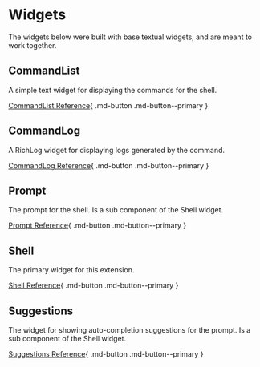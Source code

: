 # Widgets

The widgets below were built with base textual widgets, and are meant to work together.

## CommandList
A simple text widget for displaying the commands for the shell.

[CommandList Reference](command_list.md){ .md-button .md-button--primary }


## CommandLog
A RichLog widget for displaying logs generated by the command. 

[CommandLog Reference](command_log.md){ .md-button .md-button--primary }


## Prompt
The prompt for the shell. Is a sub component of the Shell widget.

[Prompt Reference](prompt.md){ .md-button .md-button--primary }


## Shell
The primary widget for this extension.

[Shell Reference](shell.md){ .md-button .md-button--primary }


## Suggestions
The widget for showing auto-completion suggestions for the prompt. Is a sub component of the Shell widget.

[Suggestions Reference](suggestions.md){ .md-button .md-button--primary }